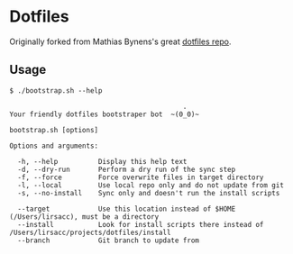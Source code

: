 Dotfiles
========

Originally forked from Mathias Bynens's great [dotfiles repo](https://github.com/mathiasbynens/dotfiles).

Usage
-----

    $ ./bootstrap.sh --help

                                               .
    Your friendly dotfiles bootstraper bot  ~(0_0)~

    bootstrap.sh [options]

    Options and arguments:

      -h, --help          Display this help text
      -d, --dry-run       Perform a dry run of the sync step
      -f, --force         Force overwrite files in target directory
      -l, --local         Use local repo only and do not update from git
      -s, --no-install    Sync only and doesn't run the install scripts

      --target            Use this location instead of $HOME (/Users/lirsacc), must be a directory
      --install           Look for install scripts there instead of /Users/lirsacc/projects/dotfiles/install
      --branch            Git branch to update from
